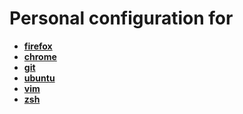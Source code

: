 # Personal configuration for

- **[firefox](firefox)**
- **[chrome](chrome)**
- **[git](git)**
- **[ubuntu](ubuntu)**
- **[vim](vim)**
- **[zsh](zsh)**
